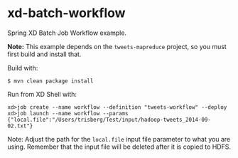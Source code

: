 xd-batch-workflow
=================

Spring XD Batch Job Workflow example.

**Note:** This example depends on the `tweets-mapreduce` project, so you must first build and install that.

Build with:

    $ mvn clean package install

Run from XD Shell with:

    xd>job create --name workflow --definition "tweets-workflow" --deploy
    xd>job launch --name workflow --params {"local.file":"/Users/trisberg/Test/input/hadoop-tweets_2014-09-02.txt"}

Note: Adjust the path for the `local.file` input file parameter to what you are using. 
      Remember that the input file will be deleted after it is copied to HDFS.

